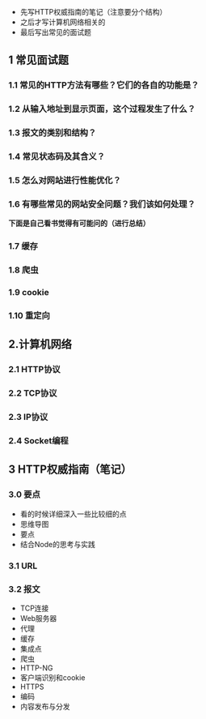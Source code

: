 - 先写HTTP权威指南的笔记（注意要分个结构）
- 之后才写计算机网络相关的
- 最后写出常见的面试题

## 1 常见面试题

### 1.1 常见的HTTP方法有哪些？它们的各自的功能是？
### 1.2 从输入地址到显示页面，这个过程发生了什么？
### 1.3 报文的类别和结构？
### 1.4 常见状态码及其含义？
### 1.5 怎么对网站进行性能优化？
### 1.6 有哪些常见的网站安全问题？我们该如何处理？

**下面是自己看书觉得有可能问的（进行总结）**
### 1.7 缓存
### 1.8 爬虫
### 1.9 cookie
### 1.10 重定向

## 2.计算机网络

### 2.1 HTTP协议
### 2.2 TCP协议
### 2.3 IP协议
### 2.4 Socket编程

## 3 HTTP权威指南（笔记）
### 3.0 要点
- 看的时候详细深入一些比较细的点
- 思维导图
- 要点
- 结合Node的思考与实践
### 3.1 URL
### 3.2 报文
- TCP连接
- Web服务器
- 代理
- 缓存
- 集成点
- 爬虫
- HTTP-NG
- 客户端识别和cookie
- HTTPS
- 编码
- 内容发布与分发